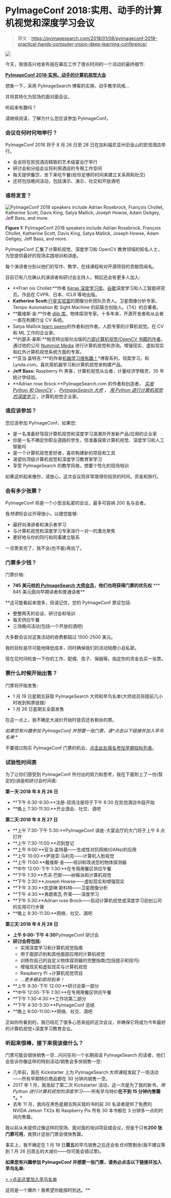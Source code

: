 # PyImageConf 2018:实用、动手的计算机视觉和深度学习会议

> 原文：<https://pyimagesearch.com/2018/01/08/pyimageconf-2018-practical-hands-computer-vision-deep-learning-conference/>

![](img/925a4b9ee3e7fa058f1356b03537558e.png)

今天，我很高兴地宣布我在幕后工作了很长时间的一个活动的最终细节:

[**PyImageConf 2018:实用、动手的计算机视觉大会**](https://www.pyimageconf.com/)

想象一下，采用 PyImageSearch 博客的实用、动手教学风格…

并将其转化为现场的面对面会议。

听起来有趣吗？

请继续阅读，了解为什么您应该参加 PyImageConf。

### 会议在何时何地举行？

PyImageConf 2018 将于 8 月 26 日至 28 日在加利福尼亚州旧金山的凯悦酒店举行。

*   会谈将在凯悦酒店精致的艺术级宴会厅举行
*   研讨会和分组会议将利用酒店的专用工作空间
*   每天提供餐饮、坐下来吃午餐(给你足够的时间来建立关系网和社交)
*   还将包括晚间活动，包括演示、演示、社交和开放酒吧

### 谁将发言？

![PyImageConf 2018 speakers include Adrian Rosebrock, François Chollet, Katherine Scott, Davis King, Satya Mallick, Joseph Howse, Adam Geitgey, Jeff Bass, and more.](img/9297e4c98de988e042cf6b9ee8494efb.png)

**Figure 1:** PyImageConf 2018 speakers include Adrian Rosebrock, François Chollet, Katherine Scott, Davis King, Satya Mallick, Joseph Howse, Adam Geitgey, Jeff Bass, and more.

PyImageConf 汇集了计算机视觉、深度学习和 OpenCV 教育领域的知名人士，为您提供最好的现场实践培训和讲座。

每个演讲者分别以他们的写作、教学、在线课程和对开源项目的贡献而闻名。

目前已有八位确认的演讲者和研讨会主持人，稍后还会有更多人加入:

*   **Fran ois Chollet:**作者 [Keras 深度学习库](https://keras.io/)。[谷歌](https://research.google.com/pubs/105096.html)深度学习和人工智能研究员。作品在 CVPR、日本、ICLR 等地出版。
*   **Katherine Scott:**[行星实验室](https://www.planet.com/)的图像分析团队负责人。卫星图像分析专家。Tempo Automation 和 Sight Machine 的前联合创始人。《T4》的合著者。
*   **戴维斯·金:**作者 [dlib 库](http://dlib.net/)。物体探测专家。十多年来，开源开发者和从业者一直在构建行业 CV 系统。
*   Satya Mallick:[learn openv](https://www.learnopencv.com/)的作者和创作者。人脸专家的计算机视觉。在 CV 和 ML 工作的企业家。
*   **约瑟夫·豪斯:**帕克特出版社出版的[六部计算机视觉/OpenCV 书籍的作者](https://nummist.com/opencv/)。通过他的公司 [Nummist Media](https://nummist.com/) 进行计算机视觉和咨询。增强现实、虚拟现实和红外计算机视觉系统方面的专家。
*   **亚当·盖特吉:***的作者[机器学习很有趣！](https://medium.com/@ageitgey/machine-learning-is-fun-80ea3ec3c471)*博客系列，领英学习，和 Lynda.com。喜欢用机器学习和计算机视觉来构建产品。
*   **Jeff Bass:** Raspberry Pi 黑客，计算机视觉从业者，计量经济学精灵，35 年统计学经验。
*   **Adrian rose Brock:**PyImageSearch.com 的作者和创造者， *[实用 Python 和 OpenCV](https://pyimagesearch.com/practical-python-opencv/)* ， *[PyImageSearch 大师](https://pyimagesearch.com/pyimagesearch-gurus/)* ， *[用 Python 进行计算机视觉的深度学习](https://pyimagesearch.com/deep-learning-computer-vision-python-book/)* 。计算机视觉企业家。

### 谁应该参加？

您应该参加 PyImageConf，如果您:

*   是一名准备好驾驭计算机视觉和深度学习浪潮并开发新产品/应用的企业家
*   你是一名不确定你职业道路的学生，但准备探索计算机视觉、深度学习和人工智能吗
*   是一个计算机视觉爱好者，喜欢构建新的项目和工具
*   渴望向顶级计算机视觉和深度学习教育家学习
*   享受 PyImageSearch 的教学风格，想要个性化的现场培训

如果这听起来像你，请放心，这次会议将非常值得你投资的时间，资金和旅行。

### 会有多少张票？

PyImageConf 将是一个小型且私密的会议，最多可容纳 200 名与会者。

我*特意*将会议开得很小，以便您能够:

*   最好向演讲者和演示者学习
*   与计算机视觉和深度学习专家进行一对一的激光聚焦
*   更好地与你的同行和同事建立联系

一旦票卖完了，我不会(也不能)再加了。

### 门票多少钱？

门票价格:

*   **745 美元给[的 PyImageSearch 大师会员](https://pyimagesearch.com/pyimagesearch-gurus/)，他们也将获得门票的优先权**
***   845 美元面向早期读者和普通读者**

 **这可能看起来很多，但请记住，您的 PyImageConf 票证包括:

*   整整两天的会谈、研讨会和培训
*   每天供应午餐
*   三场晚间活动(包括一个开放的酒吧)

大多数会议对这类活动的收费都超过 1500-2500 美元。

我的目标是尽可能地降低成本，同时确保我们的活动规模小且私密。

现在花时间检查一下你的工作、配偶、孩子、保姆等。指定你的资金去买一张票。

### 票什么时候开始出售？

门票将开始发售:

*   1 月 19 日星期五获取 PyImageSearch 大师和早鸟名单(大师成员将提前几小时收到购票链接)
*   1 月 26 日星期五全面发售

在这一点上，我不确定大减价开始时是否还有剩余的票。

**如果您有兴趣参加 PyImageConf 并想要一张门票*，请*点击以下链接并加入早鸟名单:**

不要错过购买 PyImageConf 门票的机会，[点击此处报名参加早期投标列表](https://app.monstercampaigns.com/c/ecjnldox9dphdwckleif/)。

### 试验性时间表

为了让你们感受到 PyImageConf 所付出的努力和思考，我在下面附上了一份(暂定的)讲座和研讨会时间表:

**第一天:2018 年 8 月 26 日**

*   **下午 6:30-9:30:**注册-现场注册将于下午 6:30 在凯悦酒店中庭开始
*   **晚上 7:30-11:30:**开业酒会、社交、酒吧

**第二天:2018 年 8 月 27 日**

*   **上午 7:30-下午 5:30:**PyImageConf 讲座-大宴会厅的大门将于上午 8 点打开
*   **上午 7:30-11:00:**迟到登记
*   **上午 9:00:**亚当·盖特基——生成性对抗网络(GANs)的应用
*   **上午 10:00:**萨提亚·马利克——计算机人脸视觉
*   **上午 11:00:**戴维斯·金——培训和改进您的物体探测器
*   **中午 12:00-下午 1:30:**在专用用餐区供应午餐
*   **下午 1:30:**杰夫·巴斯——树莓派和计算机视觉
*   **下午 2:30:**Joseph Howse——虚拟现实和增强现实
*   **下午 3:30:**凯瑟琳·斯科特——卫星图像分析
*   **下午 4:30:**弗朗索瓦·乔莱——深度学习
*   **下午 5:30:**Adrian rose Brock——启动计算机视觉或深度学习初创公司的实用可行步骤
*   **晚上 8:30-11:30:**网络、社交、酒吧

**第三天:2018 年 8 月 28 日**

*   **上午 9:00-下午 4:30**PyImageConf 研讨会
*   **研讨会将包括:**
    *   实用深度学习和计算机视觉指南
    *   用于面部识别和其他面部应用的计算机视觉
    *   训练你自己的自定义物体探测器的完整指南(包括提示和技巧)
    *   增强现实和虚拟现实与计算机视觉
    *   Raspberry Pi +计算机视觉项目
    *   *…更多精彩即将到来！*
*   **上午 9:30-下午 12:00:**研讨会第一部分
*   **中午 12:00-下午 1:30:**在专用用餐区供应午餐
*   **下午 1:30-4:30:**工作坊第二部分
*   **下午 4:30-5:30:**PyImageConf 总结
*   **晚上 8:00-11:00:**网络、社交、酒吧

正如你所看到的，我已经花了很多心思来组织这次会议，并确保它将成为今年最好的计算机视觉+深度学习教育会议。

### 听起来很棒，接下来我该做什么？

门票可能会很快销售一空…问问任何一个长期阅读 PyImageSearch 的读者，他们会告诉你像这样的特别活动/销售会多快销售一空:

*   几年前，我在 Kickstarter 上为 PyImageSearch 大师课程发起了一场活动——所有早期特价商品都在 30 分钟内销售一空。
*   2017 年 1 月，我发起了第二次 Kickstarter 活动，这一次是为了我的新书，*用 Python 进行计算机视觉的深度学习*——所有早鸟特价**在不到 15 分钟内售罄*。***
*   去年 11 月，我向在黑色星期五购买我的书的前 30 名读者提供了免费的 NVIDA Jetson TX2s 和 Raspberry Pis 所有 30 本书都在 3 分钟多一点的时间内售罄。

我以前从未提供过像这样的现场、面对面的培训项目或会议，但鉴于只有**200 张门票可用**，我预计这些门票会很快售罄。

事实上，我不确定在 1 月 19 日**周五**的早鸟销售之后还会有*任何*票剩余(我不建议等到 1 月 26 日周五的大减价——你可能会错过票)。

**如果您有兴趣参加 PyImageConf 并想要一张门票，请务必点击以下链接并加入早鸟名单:**

[> >点击这里加入早鸟名单](https://app.monstercampaigns.com/c/ecjnldox9dphdwckleif/)

这将是一个爆炸！我希望你能按时到达。**
